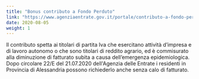 ```yaml
---
title: "Bonus contributo a Fondo Perduto"
link: "https://www.agenziaentrate.gov.it/portale/contributo-a-fondo-perduto"
date: 2020-08-05
weight: 1
---
```


Il contributo spetta ai titolari di partita Iva che esercitano attività d’impresa e di lavoro autonomo o che sono titolari di reddito agrario, ed è commisurato alla diminuzione di fatturato subita a causa dell’emergenza epidemiologica.
Dopo circolare 22/E del 21.07.2020 dell'Agenzia delle Entrate i residenti in Provincia di Alessandria possono richiederlo anche senza calo di fatturato.
